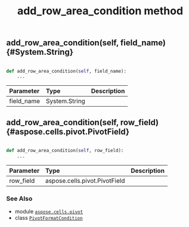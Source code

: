 ﻿---
title: add_row_area_condition method
second_title: Aspose.Cells for Python via .NET API References
description: 
type: docs
weight: 40
url: /aspose.cells.pivot/pivotformatcondition/add_row_area_condition/
is_root: false
---

## add_row_area_condition(self, field_name) {#System.String}





```python

def add_row_area_condition(self, field_name):
    ...
```


| Parameter | Type | Description |
| :- | :- | :- |
| field_name | System.String |  |


## add_row_area_condition(self, row_field) {#aspose.cells.pivot.PivotField}





```python

def add_row_area_condition(self, row_field):
    ...
```


| Parameter | Type | Description |
| :- | :- | :- |
| row_field | aspose.cells.pivot.PivotField |  |



### See Also
* module [`aspose.cells.pivot`](../../)
* class [`PivotFormatCondition`](/cells/python-net/aspose.cells.pivot/pivotformatcondition)
